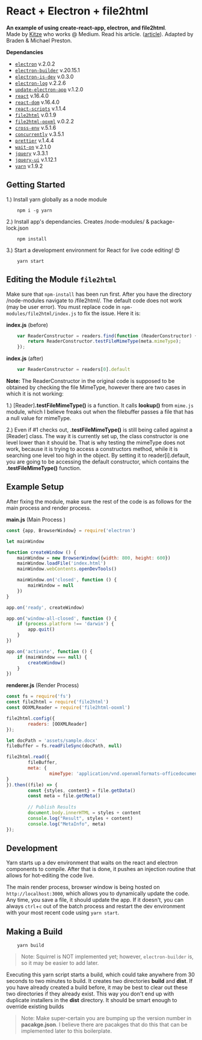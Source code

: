 # React + Electron + file2html

**An example of using create-react-app, electron, and file2html**.  
Made by [Kitze](https://twitter.com/thekitze) who works @ Medium. Read his article. ([article](https://medium.com/@kitze/%EF%B8%8F-from-react-to-an-electron-app-ready-for-production-a0468ecb1da3)). 
Adapted by Braden & Michael Preston.

**Dependancies**

- [`electron`]() v.2.0.2 
- [`electron-builder`]() v.20.15.1 
- [`electron-is-dev`]() v.0.3.0 
- [`electron-log`]() v.2.2.6 
- [`update-electron-app`]() v.1.2.0 
- [`react`]() v.16.4.0 
- [`react-dom`]() v.16.4.0 
- [`react-scripts`]() v.1.1.4 
- [`file2html`]() v.0.1.9 
- [`file2html-ooxml`]() v.0.2.2 
- [`cross-env`]() v.5.1.6 
- [`concurrently`]() v.3.5.1 
- [`prettier`]() v.1.4.4 
- [`wait-on`]() v.2.1.0 
- [`jquery`]() v.3.3.1 
- [`jquery-ui`]() v.1.12.1 
- [`yarn`]() v.1.9.2


## Getting Started

1.) Install yarn globally as a node module
```node
	npm i -g yarn
```
2.) Install app's dependancies. Creates /node-modules/ & package-lock.json
```node
	npm install
```
3.) Start a development environment for React for live code editing! 😍
```node
	yarn start
```

## Editing the Module `file2html`

Make sure that `npm-install` has been run first. After you have the directory /node-modules navigate to /file2html/. The default code does not work (may be user error). You must replace code in `npm-modules/file2html/index.js` to fix the issue. Here it is:

**index.js** (before)
```javascript
    var ReaderConstructor = readers.find(function (ReaderConstructor) {
        return ReaderConstructor.testFileMimeType(meta.mimeType);
    });
```

**index.js** (after)
```javascript
	var ReaderConstructor = readers[0].default
```
**Note:** The ReaderConstructor in the original code is supposed to be obtained by checking the file MimeType, however there are two cases in which it is not working:

1.) [Reader]**.testFileMimeType()** is a function. It calls **lookup()** from `mime.js` module, which I believe freaks out when the filebuffer passes a file that has a null value for mimeType. 

2.) Even if #1 checks out, **.testFileMimeType()** is still being called against a [Reader] class. The way it is currently set up, the class constructor is one level lower than it should be. That is why testing the mimeType does not work, because it is trying to access a constructors method, while it is searching one level too high in the object. By setting it to reader[i].default, you are going to be accessing the default constructor, which contains the **.testFileMimeType()** function.

## Example Setup

After fixing the module, make sure the rest of the code is as follows for the main process and render process.

**main.js** (Main Process )
```javascript
const {app, BrowserWindow} = require('electron')

let mainWindow

function createWindow () {
	mainWindow = new BrowserWindow({width: 800, height: 600})
	mainWindow.loadFile('index.html')
	mainWindow.webContents.openDevTools()

	mainWindow.on('closed', function () {
		mainWindow = null
	})
}

app.on('ready', createWindow)

app.on('window-all-closed', function () {
	if (process.platform !== 'darwin') {
		app.quit()
	}
})

app.on('activate', function () {
	if (mainWindow === null) {
		createWindow()
	}
})
```

**renderer.js** (Render Process)
```javascript
const fs = require('fs')
const file2html = require('file2html')
const OOXMLReader = require('file2html-ooxml')

file2html.config({
		readers: [OOXMLReader]
});

let docPath = 'assets/sample.docx'
fileBuffer = fs.readFileSync(docPath, null)

file2html.read({
		fileBuffer,
		meta: {
				mimeType: 'application/vnd.openxmlformats-officedocument.wordprocessingml.document'
}
}).then((file) => {
		const {styles, content} = file.getData()		
		const meta = file.getMeta()
		
		// Publish Results
		document.body.innerHTML = styles + content
		console.log("Result", styles + content)
		console.log("MetaInfo", meta)
});
```

## Development

Yarn starts up a dev environment that waits on the react and electron components to compile. After that is done, it pushes an injection routine that allows for hot-editing the code live. 

The main render process, browser window is being hosted on `http://localhost:3000`, which allows you to dynamically update the code. Any time, you save a file, it should update the app. If it doesn't, you can always `ctrl`+`c` out of the batch process and restart the dev environment with your most recent code using `yarn start`.

## Making a Build

```node
	yarn build
```
>  Note: Squirrel is NOT implemented yet; however, `electron-builder`  is, so it may be  easier to add later.

Executing this yarn script starts a build, which could take anywhere from 30 seconds to two minutes to build. It creates two directories **build** and **dist**. If you have already created a build before, it may be best to clear out these two directories if they already exist. This way you don't end up with duplicate installers in the **dist** directory. It should be smart enough to override existing builds

> Note: Make super-certain you are bumping up the version number in **pacakge.json**. I believe there are pacakges that do this that can be implemented later to this boilerplate.
